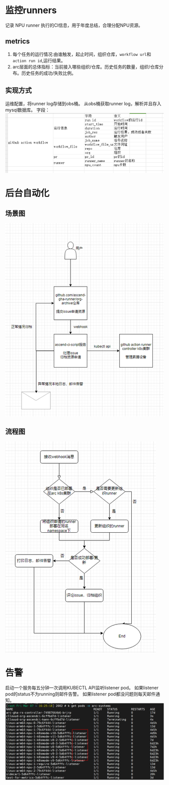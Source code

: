 



# 监控runners
记录 NPU runner 执行的CI信息，用于年度总结，合理分配NPU资源。

## metrics
1. 每个任务的运行情况:由谁触发，起止时间，组织仓库，`workflow url`和`action run id`,运行结果。
2. arc层面的总体指标：当前接入哪些组织/仓库。历史任务的数量，组织/仓库分布。历史任务的成功/失败比例。

## 实现方式
运维配置，将runner log存储到obs桶。
从obs桶获取runner log，解析并且存入mysql数据库。
字段：
![alt text](assets/监控方案/image-2.png)


# 后台自动化
## 场景图
![alt text](assets/监控方案/image-3.png)

## 流程图
![alt text](assets/监控方案/image-4.png)


# 告警
启动一个服务每五分钟一次调用KUBECTL API监听listener pod。
如果listener pod的status不为running则邮件告警。
如果listener pod都没问题则每天邮件通知。
![alt text](assets/监控方案/image-5.png)







